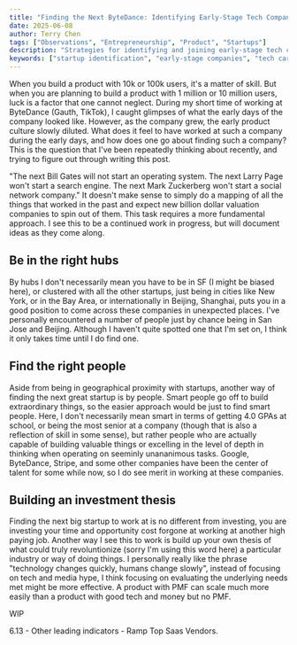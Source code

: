 ```yaml
---
title: "Finding the Next ByteDance: Identifying Early-Stage Tech Companies"
date: 2025-06-08
author: Terry Chen
tags: ["Observations", "Entrepreneurship", "Product", "Startups"]
description: "Strategies for identifying and joining early-stage tech companies with massive growth potential. Analysis of talent hubs, investment theses, and indicators for finding the next billion-dollar startup."
keywords: ["startup identification", "early-stage companies", "tech careers", "ByteDance", "startup hubs", "investment thesis", "product-market fit", "tech talent", "startup growth"]
---
```


When you build a product with 10k or 100k users, it's a matter of skill. But when you are planning to build a product with 1 million or 10 million users, luck is a factor that one cannot neglect. During my short time of working at ByteDance (Gauth, TikTok), I caught glimpses of what the early days of the company looked like. However, as the company grew, the early product culture slowly diluted. What does it feel to have worked at such a company during the early days, and how does one go about finding such a company? This is the question that I've been repeatedly thinking about recently, and trying to figure out through writing this post. 

"The next Bill Gates will not start an operating system. The next Larry Page won't start a search engine. The next Mark Zuckerberg won't start a social network company." It doesn't make sense to simply do a mapping of all the things that worked in the past and expect new billion dollar valuation companies to spin out of them. This task requires a more fundamental approach. I see this to be a continued work in progress, but will document ideas as they come along.

## Be in the right hubs
By hubs I don't necessarily mean you have to be in SF (I might be biased here), or clustered with all the other startups, just being in cities like New York, or in the Bay Area, or internationally in Beijing, Shanghai, puts you in a good position to come across these companies in unexpected places. I've personally encountered a number of people just by chance being in San Jose and Beijing. Although I haven't quite spotted one that I'm set on, I think it only takes time until I do find one. 

## Find the right people
Aside from being in geographical proximity with startups, another way of finding the next great startup is by people. Smart people go off to build extraordinary things, so the easier approach would be just to find smart people. Here, I don't necessarily mean smart in terms of getting 4.0 GPAs at school, or being the most senior at a company (though that is also a reflection of skill in some sense), but rather people who are actually capable of building valuable things or excelling in the level of depth in thinking when operating on seeminly unananimous tasks. Google, ByteDance, Stripe, and some other companies have been the center of talent for some while now, so I do see merit in working at these companies. 

## Building an investment thesis
Finding the next big startup to work at is no different from investing, you are investing your time and opportunity cost forgone at working at another high paying job. Another way I see this to work is build up your own thesis of what could truly revoluntionize (sorry I'm using this word here) a particular industry or way of doing things. I personally really like the phrase "technology changes quickly, humans change slowly", instead of focusing on tech and media hype, I think focusing on evaluating the underlying needs met might be more effective. A product with PMF can scale much more easily than a product with good tech and money but no PMF. 

WIP

6.13 - Other leading indicators - Ramp Top Saas Vendors. 